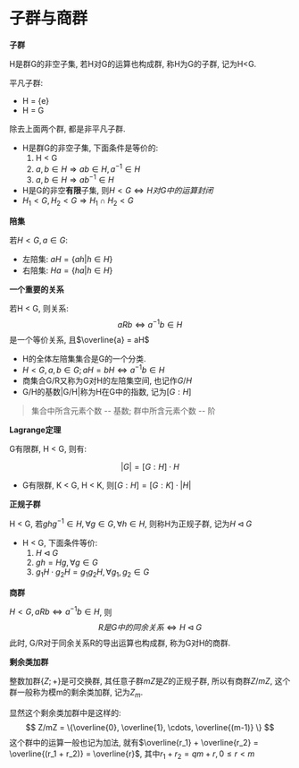 # 子群与商群

**子群**

H是群G的非空子集, 若H对G的运算也构成群, 称H为G的子群, 记为H<G.

平凡子群:

* H = {e}
* H = G

除去上面两个群, 都是非平凡子群.

* H是群G的非空子集, 下面条件是等价的:
  1. H < G
  2. $a, b \in H \Longrightarrow ab \in H, a^{-1} \in H$
  3. $a, b \in H \Longrightarrow ab^{-1} \in H$
* H是G的非空**有限**子集, 则$H < G \Longleftrightarrow H对G中的运算封闭$
* $H_1 < G, H_2 < G \Longrightarrow H_1 \cap H_2 < G$

**陪集**

若$H < G, a \in G$:
* 左陪集: $aH = \{ah | h \in H\}$
* 右陪集: $Ha = \{ha | h \in H\}$

**一个重要的关系**

若H < G, 则关系:
$$a R b \Longleftrightarrow a^{-1}b \in H$$
是一个等价关系, 且$\overline{a} = aH$

* H的全体左陪集集合是G的一个分类.
* $H < G, a, b \in G; aH = bH \Longleftrightarrow a^{-1}b \in H$
* 商集合G/R又称为G对H的左陪集空间, 也记作$G/H$
* G/H的基数|G/H|称为H在G中的指数, 记为$[G:H]$

> 集合中所含元素个数 -- 基数; 群中所含元素个数 -- 阶

**Lagrange定理**

G有限群, H < G, 则有:

$$|G| = [G:H] \cdot H$$

* G有限群, K < G, H < K, 则$[G:H] = [G:K] \cdot |H|$

**正规子群**

H < G, 若$ghg^{-1} \in H, \forall g \in G, \forall h \in H$, 则称H为正规子群, 记为$H \lhd G$

* H < G, 下面条件等价:
  1. $H \lhd G$
  2. $gh = Hg, \forall g \in G$
  3. $g_1 H \cdot g_2 H = g_1 g_2 H, \forall g_1, g_2 \in G$

**商群**

$H < G, a R b \Longleftrightarrow a^{-1}b \in H$, 则
$$R是G中的同余关系 \Longleftrightarrow H \lhd G$$
此时, G/R对于同余关系R的导出运算也构成群, 称为G对H的商群.

**剩余类加群**

整数加群$\{Z; +\}$是可交换群, 其任意子群$mZ$是$Z$的正规子群, 所以有商群$Z/mZ$, 这个群一般称为模m的剩余类加群, 记为$Z_m$.

显然这个剩余类加群中是这样的:
$$
Z/mZ = \{\overline{0}, \overline{1}, \cdots, \overline{(m-1)} \}
$$
这个群中的运算一般也记为加法, 就有$\overline{r_1} + \overline{r_2} = \overline{(r_1 + r_2)} = \overline{r}$, 其中$r_1 + r_2 = qm + r, 0 \leq r < m$